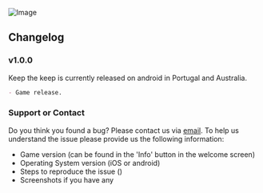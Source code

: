 ![Image](https://drive.google.com/file/d/1k1XfyCoH4iK6ESZfqun0SH4UWojbD9UK/view)

## Changelog

### v1.0.0

Keep the keep is currently released on android in Portugal and Australia.

```markdown
- Game release.
```

### Support or Contact

Do you think you found a bug? Please contact us via [email](keepthekeepgame@gmail.com).
To help us understand the issue please provide us the following information:
- Game version (can be found in the 'Info' button in the welcome screen)
- Operating System version (iOS or android)
- Steps to reproduce the issue ()
- Screenshots if you have any
